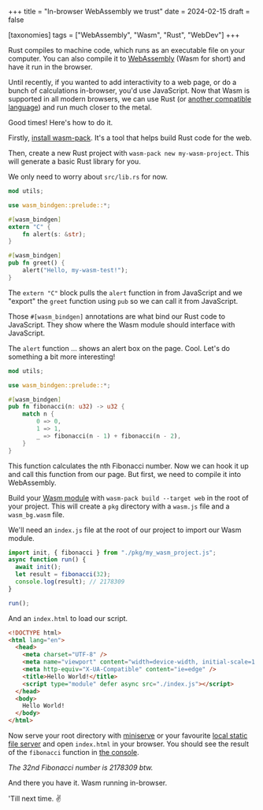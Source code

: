 +++
title = "In-browser WebAssembly we trust"
date = 2024-02-15
draft = false

[taxonomies]
tags = ["WebAssembly", "Wasm", "Rust", "WebDev"]
+++

Rust compiles to machine code, which runs as an executable file on your computer. You can also compile it to [WebAssembly](https://webassembly.org/) (Wasm for short) and have it run in the browser.

Until recently, if you wanted to add interactivity to a web page, or do a bunch of calculations in-browser, you'd use JavaScript. Now that Wasm is supported in all modern browsers, we can use Rust (or [another compatible language](https://github.com/appcypher/awesome-wasm-langs)) and run much closer to the metal.

Good times! Here's how to do it.

Firstly, [install wasm-pack](https://rustwasm.github.io/wasm-pack/installer/). It's a tool that helps build Rust code for the web.

Then, create a new Rust project with `wasm-pack new my-wasm-project`. This will generate a basic Rust library for you.

We only need to worry about `src/lib.rs` for now.

```rust
mod utils;

use wasm_bindgen::prelude::*;

#[wasm_bindgen]
extern "C" {
    fn alert(s: &str);
}

#[wasm_bindgen]
pub fn greet() {
    alert("Hello, my-wasm-test!");
}
```

The `extern "C"` block pulls the `alert` function in from JavaScript and we "export" the `greet` function using `pub` so we can call it from JavaScript.

Those `#[wasm_bindgen]` annotations are what bind our Rust code to JavaScript. They show where the Wasm module should interface with JavaScript.

The `alert` function ... shows an alert box on the page. Cool. Let's do something a bit more interesting!

```rust
mod utils;

use wasm_bindgen::prelude::*;

#[wasm_bindgen]
pub fn fibonacci(n: u32) -> u32 {
    match n {
        0 => 0,
        1 => 1,
        _ => fibonacci(n - 1) + fibonacci(n - 2),
    }
}
```

This function calculates the nth Fibonacci number. Now we can hook it up and call this function from our page. But first, we need to compile it into WebAssembly.

Build your [Wasm module](https://rustwasm.github.io/docs/wasm-bindgen/examples/without-a-bundler.html) with `wasm-pack build --target web` in the root of your project. This will create a `pkg` directory with a `wasm.js` file and a `wasm_bg.wasm` file.

We'll need an `index.js` file at the root of our project to import our Wasm module.

```javascript
import init, { fibonacci } from "./pkg/my_wasm_project.js";
async function run() {
  await init();
  let result = fibonacci(32);
  console.log(result); // 2178309
}

run();
```

And an `index.html` to load our script.

```html
<!DOCTYPE html>
<html lang="en">
  <head>
    <meta charset="UTF-8" />
    <meta name="viewport" content="width=device-width, initial-scale=1.0" />
    <meta http-equiv="X-UA-Compatible" content="ie=edge" />
    <title>Hello World!</title>
    <script type="module" defer async src="./index.js"></script>
  </head>
  <body>
    Hello World!
  </body>
</html>
```

Now serve your root directory with [miniserve](https://github.com/svenstaro/miniserve) or your favourite [local static file server](https://github.com/vercel/serve) and open `index.html` in your browser. You should see the result of the `fibonacci` function in [the console](https://firefox-source-docs.mozilla.org/devtools-user/browser_console/index.html).

_The 32nd Fibonacci number is 2178309 btw._

And there you have it. Wasm running in-browser.

'Till next time. ✌️
